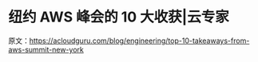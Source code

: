 # 纽约 AWS 峰会的 10 大收获|云专家

原文：<https://acloudguru.com/blog/engineering/top-10-takeaways-from-aws-summit-new-york>